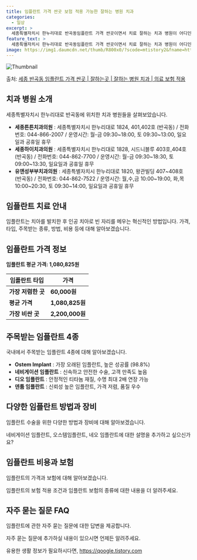 ```yaml
---
title: 임플란트 가격 싼곳 보험 적용 가능한 잘하는 병원 치과
categories:
  - 일상
excerpt: >
  세종특별자치시 한누리대로 반곡동임플란트 가격 싼곳이면서 치료 잘하는 치과 병원이 어디인지 알아보도록 하겠습니다. 세종특별자치시 한누리대로 반곡동에 위치한 세종튼튼치과의원 세종하이치과의원 유앤성부부치과의원 순서대로 안내 드리며, 임플란트 치료시 신경써야 할 부분 또한 같이 공유 드리겠습니다.2024년 임플란트 가격 살펴보기 👈 클릭임플란트 평균 가격세종튼튼치과의원표 내에 있는 전화 번호를 클릭 하시면 세종튼튼치과의원로 바로 전화 연결 됩니다.분류주소전화번호치과의원세종특별자치시 한누리대로 1824, 401,402호 (반곡동)📞044-866-2007로 전화하기세종튼튼치과의원 위치 확인하기 👈 클릭요일운영시간월요일09:30~18:00화요일09:30~18:00수요일09:30~18:..
feature_text: >
  세종특별자치시 한누리대로 반곡동임플란트 가격 싼곳이면서 치료 잘하는 치과 병원이 어디인지 알아보도록 하겠습니다. 세종특별자치시 한누리대로 반곡동에 위치한 세종튼튼치과의원 세종하이치과의원 유앤성부부치과의원 순서대로 안내 드리며, 임플란트 치료시 신경써야 할 부분 또한 같이 공유 드리겠습니다.2024년 임플란트 가격 살펴보기 👈 클릭임플란트 평균 가격세종튼튼치과의원표 내에 있는 전화 번호를 클릭 하시면 세종튼튼치과의원로 바로 전화 연결 됩니다.분류주소전화번호치과의원세종특별자치시 한누리대로 1824, 401,402호 (반곡동)📞044-866-2007로 전화하기세종튼튼치과의원 위치 확인하기 👈 클릭요일운영시간월요일09:30~18:00화요일09:30~18:00수요일09:30~18:..
image: https://img1.daumcdn.net/thumb/R800x0/?scode=mtistory2&fname=https%3A%2F%2Fblog.kakaocdn.net%2Fdn%2FMUKVu%2FbtsGZvYU6WQ%2FUGR0aF1A2j9RGr6kY8FMy0%2Fimg.webp
---
```


![Thumbnail](https://img1.daumcdn.net/thumb/R800x0/?scode=mtistory2&fname=https%3A%2F%2Fblog.kakaocdn.net%2Fdn%2FMUKVu%2FbtsGZvYU6WQ%2FUGR0aF1A2j9RGr6kY8FMy0%2Fimg.webp)

<p>출처: <a href="https://qoogle.tistory.com/6876" rel="dofollow">세종 반곡동 임플란트 가격 싼곳 | 잘하는곳 | 잘하는 병원 치과 | 의료 보험 적용</a> </p>

## 치과 병원 소개

세종특별자치시 한누리대로 반곡동에 위치한 치과 병원들을 살펴보았습니다.



  * **세종튼튼치과의원** : 세종특별자치시 한누리대로 1824, 401,402호 (반곡동) / 전화번호: 044-866-2007 / 운영시간: 월-금 09:30~18:00, 토 09:30~13:00, 일요일과 공휴일 휴무
  * **세종하이치과의원** : 세종특별자치시 한누리대로 1828, 시드니블루 403호,404호(반곡동) / 전화번호: 044-862-7700 / 운영시간: 월-금 09:30~18:30, 토 09:00~13:30, 일요일과 공휴일 휴무
  * **유앤성부부치과의원** : 세종특별자치시 한누리대로 1820, 왕관빌딩 407~408호 (반곡동) / 전화번호: 044-862-7522 / 운영시간: 월,수,금 10:00~19:00, 화,목 10:00~20:30, 토 09:30~14:00, 일요일과 공휴일 휴무

## 임플란트 치료 안내

임플란트는 치아를 발치한 후 인공 치아로 빈 자리를 메우는 혁신적인 방법입니다. 가격, 타입, 주목받는 종류, 방법, 비용 등에 대해
알아보겠습니다.



## 임플란트 가격 정보

**임플란트 평균 가격: 1,080,825원**



임플란트 타입 | 가격  
---|---  
**가장 저렴한 곳** | **60,000원**  
**평균 가격** | **1,080,825원**  
**가장 비싼 곳** | **2,200,000원**  
  
## 주목받는 임플란트 4종

국내에서 주목받는 임플란트 4종에 대해 알아보겠습니다.



  * **Ostem Implant** : 가장 오래된 임플란트, 높은 성공률 (98.8%)
  * **네비게이션 임플란트** : 신속하고 안전한 수술, 고객 만족도 높음
  * **디오 임플란트** : 안정적인 티타늄 재질, 수명 최대 2배 연장 가능
  * **덴튬 임플란트** : 신뢰성 높은 임플란트, 가격 저렴, 품질 우수

## 다양한 임플란트 방법과 장비

임플란트 수술을 위한 다양한 방법과 장비에 대해 알아보겠습니다.



네비게이션 임플란트, 오스템임플란트, 네오 임플란트에 대한 설명을 추가하고 싶으신가요?



## 임플란트 비용과 보험

임플란트의 가격과 보험에 대해 알아보겠습니다.



임플란트의 보험 적용 조건과 임플란트 보험의 종류에 대한 내용을 더 알려주세요.



## 자주 묻는 질문 FAQ

임플란트에 관한 자주 묻는 질문에 대한 답변을 제공합니다.



자주 묻는 질문에 추가하실 내용이 있으시면 언제든 알려주세요.

 

유용한 생활 정보가 필요하시다면, <a href="https://qoogle.tistory.com" rel="dofollow">https://qoogle.tistory.com</a>


